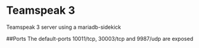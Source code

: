 # Teamspeak 3
Teamspeak 3 server using a mariadb-sidekick

##Ports
The default-ports 10011/tcp, 30003/tcp and 9987/udp are exposed
